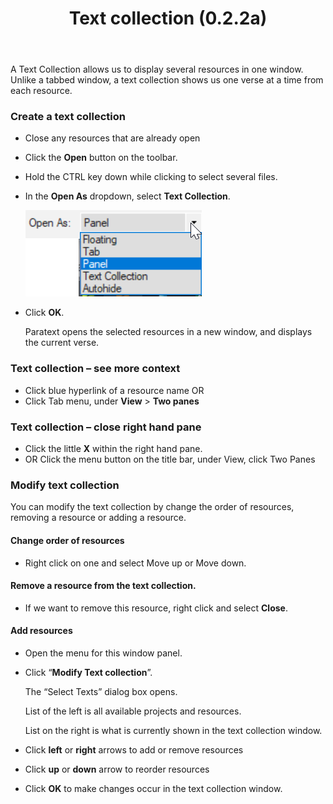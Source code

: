 ﻿---
title: Text collection (0.2.2a)
---
A Text Collection allows us to display several resources in one window. Unlike a tabbed window, a text collection shows us one verse at a time from each resource.

### Create a text collection

-   Close any resources that are already open
-   Click the **Open** button on the toolbar.
-   Hold the CTRL key down while clicking to select several files.
-   In the **Open As** dropdown, select **Text Collection**.

    ![](media/5aed52b12eeb9fb51d7cc2f259a4c06f.png)

-   Click **OK**.

    Paratext opens the selected resources in a new window, and displays the current verse.

### Text collection – see more context

-   Click blue hyperlink of a resource name OR
-   Click Tab menu, under **View** \> **Two panes**

### Text collection – close right hand pane

-   Click the little **X** within the right hand pane.
-   OR Click the menu button on the title bar, under View, click Two Panes

### Modify text collection

You can modify the text collection by change the order of resources, removing a resource or adding a resource.

#### Change order of resources

-   Right click on one and select Move up or Move down.

#### Remove a resource from the text collection.

-   If we want to remove this resource, right click and select **Close**.

#### Add resources

-   Open the menu for this window panel.
-   Click “**Modify Text collection**”.

    The “Select Texts” dialog box opens.

    List of the left is all available projects and resources.

    List on the right is what is currently shown in the text collection window.

-   Click **left** or **right** arrows to add or remove resources
-   Click **up** or **down** arrow to reorder resources
-   Click **OK** to make changes occur in the text collection window.

